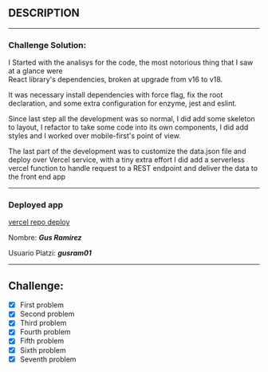 ## DESCRIPTION

---

### Challenge Solution:

I Started with the analisys for the code, the most notorious thing that I saw at a glance were  
React library's dependencies, broken at upgrade from v16 to v18.

It was necessary install dependencies with force flag, fix the root declaration, and some extra configuration for enzyme, jest and eslint.

Since last step all the development was so normal, I did add some skeleton to layout, I refactor to take some code into its own components, I did add styles and I worked over mobile-first's point of view.

The last part of the development was to customize the data.json file and deploy over Vercel service, with a tiny extra effort I did add a serverless vercel function to handle request to a REST endpoint and deliver the data to the front end app

---

### Deployed app

[vercel repo deploy](https://react-eth-challenge-six.vercel.app/)

Nombre: _**Gus Ramírez**_

Usuario Platzi: _**gusram01**_

---

## Challenge:

- [x] First problem
- [x] Second problem
- [x] Third problem
- [x] Fourth problem
- [x] Fifth problem
- [x] Sixth problem
- [x] Seventh problem
